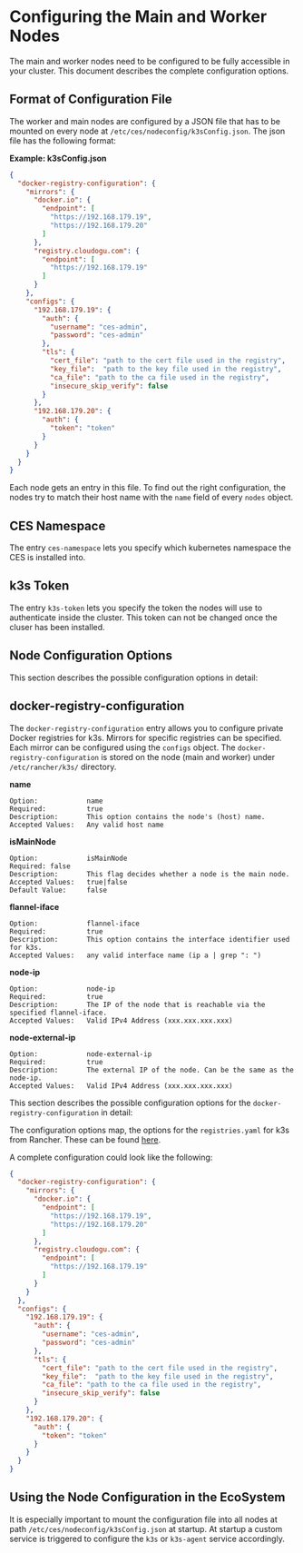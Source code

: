 # Configuring the Main and Worker Nodes

The main and worker nodes need to be configured to be fully accessible in your cluster. This document describes the
complete configuration options.

## Format of Configuration File

The worker and main nodes are configured by a JSON file that has to be mounted on every node
at `/etc/ces/nodeconfig/k3sConfig.json`. The json file has the following format:

**Example: k3sConfig.json**

```json
{
  "docker-registry-configuration": {
    "mirrors": {
      "docker.io": {
        "endpoint": [
          "https://192.168.179.19",
          "https://192.168.179.20"
        ]
      },
      "registry.cloudogu.com": {
        "endpoint": [
          "https://192.168.179.19"
        ]
      }
    },
    "configs": {
      "192.168.179.19": {
        "auth": {
          "username": "ces-admin",
          "password": "ces-admin"
        },
        "tls": {
          "cert_file": "path to the cert file used in the registry",
          "key_file":  "path to the key file used in the registry",
          "ca_file": "path to the ca file used in the registry",
          "insecure_skip_verify": false
        }
      },
      "192.168.179.20": {
        "auth": {
          "token": "token"
        }
      }
    }
  }
}
```

Each node gets an entry in this file. To find out the right configuration, the nodes
try to match their host name with the `name` field of every `nodes` object.

## CES Namespace

The entry `ces-namespace` lets you specify which kubernetes namespace the CES is installed into.

## k3s Token

The entry `k3s-token` lets you specify the token the nodes will use to authenticate inside the cluster.
This token can not be changed once the cluser has been installed.

## Node Configuration Options

This section describes the possible configuration options in detail:

## docker-registry-configuration

The `docker-registry-configuration` entry allows you to configure private Docker registries for k3s.
Mirrors for specific registries can be specified. Each mirror can be configured using the `configs` object.
The `docker-registry-configuration` is stored on the node (main and worker) under `/etc/rancher/k3s/` directory.

**name**

```
Option:            name
Required:          true
Description:       This option contains the node's (host) name.
Accepted Values:   Any valid host name
```

**isMainNode**

```
Option:            isMainNode
Required: false
Description:       This flag decides whether a node is the main node.
Accepted Values:   true|false
Default Value:     false
```

**flannel-iface**

```
Option:            flannel-iface
Required:          true
Description:       This option contains the interface identifier used for k3s.
Accepted Values:   any valid interface name (ip a | grep ": ")
```

**node-ip**

```
Option:            node-ip
Required:          true
Description:       The IP of the node that is reachable via the specified flannel-iface.
Accepted Values:   Valid IPv4 Address (xxx.xxx.xxx.xxx)
```

**node-external-ip**

```
Option:            node-external-ip
Required:          true
Description:       The external IP of the node. Can be the same as the node-ip.
Accepted Values:   Valid IPv4 Address (xxx.xxx.xxx.xxx)
```

This section describes the possible configuration options for the `docker-registry-configuration` in detail:

The configuration options map, the options for the `registries.yaml` for k3s from Rancher.
These can be found [here](https://docs.k3s.io/installation/private-registry).

A complete configuration could look like the following:

```json
{
  "docker-registry-configuration": {
    "mirrors": {
      "docker.io": {
        "endpoint": [
          "https://192.168.179.19",
          "https://192.168.179.20"
        ]
      },
      "registry.cloudogu.com": {
        "endpoint": [
          "https://192.168.179.19"
        ]
      }
    }
  },
  "configs": {
    "192.168.179.19": {
      "auth": {
        "username": "ces-admin",
        "password": "ces-admin"
      },
      "tls": {
        "cert_file": "path to the cert file used in the registry",
        "key_file":  "path to the key file used in the registry",
        "ca_file": "path to the ca file used in the registry",
        "insecure_skip_verify": false
      }
    },
    "192.168.179.20": {
      "auth": {
        "token": "token"
      }
    }
  }
}
```

## Using the Node Configuration in the EcoSystem

It is especially important to mount the configuration file into all nodes at path `/etc/ces/nodeconfig/k3sConfig.json`
at startup. At startup a custom service is triggered to configure the `k3s` or `k3s-agent` service accordingly. 